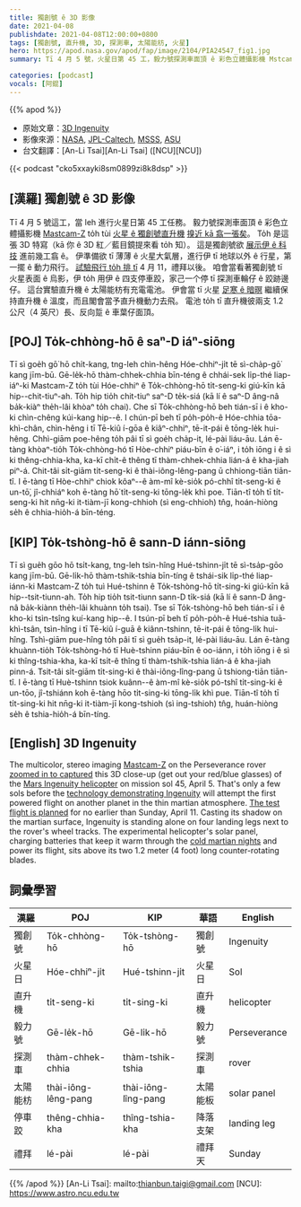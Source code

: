 ```yaml
---
title: 獨創號 ê 3D 影像
date: 2021-04-08
publishdate: 2021-04-08T12:00:00+0800
tags: [獨創號, 直升機, 3D, 探測車, 太陽能枋, 火星]
hero: https://apod.nasa.gov/apod/fap/image/2104/PIA24547_fig1.jpg
summary: Tī 4 月 5 號，火星日第 45 工，毅力號探測車面頂 ê 彩色立體攝影機 Mstcam-Z tùi 火星 ê 獨創號直升機搝近 kā 翕。To̍h 翕著這張 3D 特寫。

categories: [podcast]
vocals: [阿錕]
---
```


{{% apod %}}

- 原始文章：[3D Ingenuity](https://apod.nasa.gov/apod/ap210408.html)
- 影像來源：[NASA][NASA], [JPL-Caltech][JPL-Caltech], [MSSS][MSSS], [ASU][ASU]
- 台文翻譯：[An-Li Tsai][An-Li Tsai] ([NCU][NCU])

{{< podcast "cko5xxayki8sm0899zi8k8dsp" >}}

## [漢羅] 獨創號 ê 3D 影像
Tī 4 月 5 號這工，當 leh 進行火星日第 45 工任務。
毅力號探測車面頂 ê 彩色立體攝影機 [Mastcam-Z][Mastcam-Z] to̍h tùi [火星 ê 獨創號直升機][Mars Ingenuity helicopter] [搝近 kā 翕一張矣][zoomed in to captured]。
To̍h 是這張 3D 特寫（kā 你 ê 3D 紅／藍目鏡提來看 to̍h 知）。
這是獨創號欲 [展示伊 ê 科技][technology demonstrating Ingenuity] 進前幾工翕 ê。
伊準備欲 tī 薄薄 ê 火星大氣層，進行伊 tī 地球以外 ê 行星，第一擺 ê 動力飛行。
[試驗飛行 to̍h 排 tī][The test flight is planned] 4 月 11，禮拜以後。
咱會當看著獨創號 tī 火星表面 ê 烏影，伊 to̍h 用伊 ê 四支停車跤，家己一个停 tī 探測車輪仔 ê 跤跡邊仔。
這台實驗直升機 ê 太陽能枋有充電電池。
伊會當 tī 火星 [足寒 ê 暗暝][cold martian nights] 繼續保持直升機 ê 溫度，而且閣會當予直升機動力去飛。
電池 to̍h tī 直升機彼兩支 1.2 公尺（4 英尺）長、反向踅 ê 車葉仔面頂。

## [POJ] To̍k-chhòng-hō ê saⁿ-D iáⁿ-siōng

Tī sì goe̍h gō͘ hō chi̍t-kang, tng-leh chìn-hêng Hóe-chhiⁿ-ji̍t tē sì-cha̍p-gō͘ kang jīm-bū.
Gē-le̍k-hō thàm-chhek-chhia bīn-téng ê chhái-sek li̍p-thé liap-iáⁿ-ki Mastcam-Z to̍h tùi Hóe-chhiⁿ ê To̍k-chhòng-hō ti̍t-seng-ki giú-kīn kā hip--chit-tiuⁿ-ah.
To̍h hip tio̍h chit-tiuⁿ saⁿ-D te̍k-siá (kā lí ê saⁿ-D âng-nâ ba̍k-kiàⁿ the̍h-lâi khòaⁿ to̍h chai).
Che sī To̍k-chhòng-hō beh tián-sī i ê kho-ki chìn-chêng kúi-kang hip--ê.
I chún-pī beh tī po̍h-po̍h-ê Hóe-chhia tōa-khì-chân, chìn-hêng i tī Tē-kiû í-gōa ê kiâⁿ-chhiⁿ, tē-it-pái ê tōng-le̍k hui-hêng.
Chhì-giām poe-hêng to̍h pâi tī sì goe̍h cha̍p-it, lé-pài liáu-āu.
Lán ē-tàng khòaⁿ-tio̍h To̍k-chhòng-hó tī Hòe-chhiⁿ piáu-bīn ê o͘-iáⁿ, i to̍h iōng i ê sì ki thêng-chhia-kha, ka-kī chi̍t-ê thêng tī thàm-chhek-chhia lián-á ê kha-jiah piⁿ-á.
Chit-tâi si̍t-giām ti̍t-seng-ki ê thài-iông-lêng-pang ū chhiong-tiān tiān-tî.
I ē-tàng tī Hòe-chhiⁿ chiok kôaⁿ--ê àm-mî kè-sio̍k pó-chhî ti̍t-seng-ki ê un-tō͘, jî-chhiáⁿ koh ē-tàng hō͘ ti̍t-seng-ki tōng-le̍k khì poe.
Tiān-tî to̍h tī ti̍t-seng-ki hit nn̄g-ki it-tiàm-jī kong-chhioh (sì eng-chhioh) tn̂g, hoán-hiòng se̍h ê chhia-hio̍h-á bīn-téng.


## [KIP] To̍k-tshòng-hō ê sann-D iánn-siōng

Tī sì gue̍h gōo hō tsi̍t-kang, tng-leh tsìn-hîng Hué-tshinn-ji̍t tē sì-tsa̍p-gōo kang jīm-bū.
Gē-li̍k-hō thàm-tshik-tshia bīn-tíng ê tshái-sik li̍p-thé liap-iánn-ki Mastcam-Z to̍h tuì Hué-tshinn ê To̍k-tshòng-hō ti̍t-sing-ki giú-kīn kā hip--tsit-tiunn-ah.
To̍h hip tio̍h tsit-tiunn sann-D ti̍k-siá (kā lí ê sann-D âng-nâ ba̍k-kiànn the̍h-lâi khuànn to̍h tsai).
Tse sī To̍k-tshòng-hō beh tián-sī i ê kho-ki tsìn-tsîng kuí-kang hip--ê.
I tsún-pī beh tī po̍h-po̍h-ê Hué-tshia tuā-khì-tsân, tsìn-hîng i tī Tē-kiû í-guā ê kiânn-tshinn, tē-it-pái ê tōng-li̍k hui-hîng.
Tshì-giām pue-hîng to̍h pâi tī sì gue̍h tsa̍p-it, lé-pài liáu-āu.
Lán ē-tàng khuànn-tio̍h To̍k-tshòng-hó tī Huè-tshinn piáu-bīn ê oo-iánn, i to̍h iōng i ê sì ki thîng-tshia-kha, ka-kī tsi̍t-ê thîng tī thàm-tshik-tshia lián-á ê kha-jiah pinn-á.
Tsit-tâi si̍t-giām ti̍t-sing-ki ê thài-iông-lîng-pang ū tshiong-tiān tiān-tî.
I ē-tàng tī Huè-tshinn tsiok kuânn--ê àm-mî kè-sio̍k pó-tshî ti̍t-sing-ki ê un-tōo, jî-tshiánn koh ē-tàng hōo ti̍t-sing-ki tōng-li̍k khì pue.
Tiān-tî to̍h tī ti̍t-sing-ki hit nn̄g-ki it-tiàm-jī kong-tshioh (sì ing-tshioh) tn̂g, huán-hiòng se̍h ê tshia-hio̍h-á bīn-tíng.


## [English] 3D Ingenuity
The multicolor, stereo imaging [Mastcam-Z][Mastcam-Z] on the Perseverance rover [zoomed in to captured][zoomed in to captured] this 3D close-up (get out your red/blue glasses) of the [Mars Ingenuity helicopter][Mars Ingenuity helicopter] on mission sol 45, April 5. That's only a few sols before the [technology demonstrating Ingenuity][technology demonstrating Ingenuity] will attempt the first powered flight on another planet in the thin martian atmosphere. [The test flight is planned][The test flight is planned] for no earlier than Sunday, April 11. Casting its shadow on the martian surface, Ingenuity is standing alone on four landing legs next to the rover's wheel tracks. The experimental helicopter's solar panel, charging batteries that keep it warm through the [cold martian nights][cold martian nights] and power its flight, sits above its two 1.2 meter (4 foot) long counter-rotating blades.


## 詞彙學習

|漢羅|POJ|KIP|華語|English|
|-|-|-|-|-|
|獨創號|To̍k-chhòng-hō|To̍k-tshòng-hō|獨創號|Ingenuity|
|火星日|Hóe-chhiⁿ-ji̍t|Hué-tshinn-ji̍t|火星日|Sol|
|直升機|ti̍t-seng-ki|ti̍t-sing-ki|直升機|helicopter|
|毅力號|Gē-le̍k-hō|Gē-li̍k-hō|毅力號|Perseverance|
|探測車|thàm-chhek-chhia|thàm-tshik-tshia|探測車|rover|
|太陽能枋|thài-iông-lêng-pang|thài-iông-lîng-pang|太陽能板|solar panel|
|停車跤|thêng-chhia-kha|thîng-tshia-kha|降落支架|landing leg|
|禮拜|lé-pài|lé-pài|禮拜天|Sunday|

{{% /apod %}}
[An-Li Tsai]: mailto:thianbun.taigi@gmail.com
[NCU]: https://www.astro.ncu.edu.tw

[NASA]: https://www.nasa.gov/
[JPL-Caltech]: https://www.jpl.nasa.gov
[MSSS]: http://www.msss.com/
[ASU]: https://mastcamz.asu.edu/

[Mastcam-Z]: https://mars.nasa.gov/mars2020/spacecraft/instruments/mastcam-z/for-scientists/
[zoomed in to captured]: https://photojournal.jpl.nasa.gov/catalog/PIA24547
[Mars Ingenuity helicopter]: https://mars.nasa.gov/technology/helicopter/
[technology demonstrating Ingenuity]: https://www.nasa.gov/feature/jpl/6-things-to-know-about-nasas-ingenuity-mars-helicopter
[The test flight is planned]: https://www.nasa.gov/press-release/nasa-invites-public-to-take-flight-with-ingenuity-mars-helicopter
[cold martian nights]: https://mars.nasa.gov/news/8906/nasas-mars-helicopter-survives-first-cold-martian-night-on-its-own/
